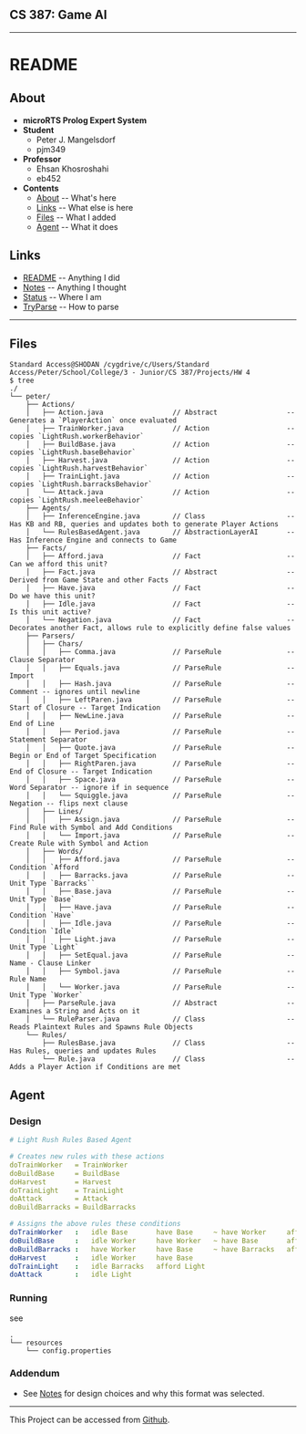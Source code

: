 

## CS 387: Game AI


---------


# README


## About
 - **microRTS Prolog Expert System**
 - **Student**
     - Peter J. Mangelsdorf
     - pjm349
 - **Professor**
     - Ehsan Khosroshahi
     - eb452
 - **Contents**
     - [About](#about)      -- What's here
     - [Links](#links)      -- What else is here
     - [Files](#files)      -- What I added
     - [Agent](#agent)      -- What it does


## Links
 - [README](README.md)      -- Anything I did
 - [Notes](NOTES.md)        -- Anything I thought
 - [Status](STATUS.md)      -- Where I am
 - [TryParse](TryPArse.md)  -- How to parse


---------


## Files
```
Standard Access@SHODAN /cygdrive/c/Users/Standard Access/Peter/School/College/3 - Junior/CS 387/Projects/HW 4
$ tree
./
└── peter/
    ├── Actions/
    │   ├── Action.java                 // Abstract                 -- Generates a `PlayerAction` once evaluated
    │   ├── TrainWorker.java            // Action                   -- copies `LightRush.workerBehavior`
    │   ├── BuildBase.java              // Action                   -- copies `LightRush.baseBehavior`
    │   ├── Harvest.java                // Action                   -- copies `LightRush.harvestBehavior`
    │   ├── TrainLight.java             // Action                   -- copies `LightRush.barracksBehavior`
    │   └── Attack.java                 // Action                   -- copies `LightRush.meeleeBehavior`
    ├── Agents/
    │   ├── InferenceEngine.java        // Class                    -- Has KB and RB, queries and updates both to generate Player Actions
    │   └── RulesBasedAgent.java        // AbstractionLayerAI       -- Has Inference Engine and connects to Game
    ├── Facts/
    │   ├── Afford.java                 // Fact                     -- Can we afford this unit?
    │   ├── Fact.java                   // Abstract                 -- Derived from Game State and other Facts
    │   ├── Have.java                   // Fact                     -- Do we have this unit?
    │   ├── Idle.java                   // Fact                     -- Is this unit active?
    │   └── Negation.java               // Fact                     -- Decorates another Fact, allows rule to explicitly define false values
    ├── Parsers/
    │   ├── Chars/
    │   │   ├── Comma.java              // ParseRule                -- Clause Separator
    │   │   ├── Equals.java             // ParseRule                -- Import
    │   │   ├── Hash.java               // ParseRule                -- Comment -- ignores until newline
    │   │   ├── LeftParen.java          // ParseRule                -- Start of Closure -- Target Indication
    │   │   ├── NewLine.java            // ParseRule                -- End of Line
    │   │   ├── Period.java             // ParseRule                -- Statement Separator
    │   │   ├── Quote.java              // ParseRule                -- Begin or End of Target Specification
    │   │   ├── RightParen.java         // ParseRule                -- End of Closure -- Target Indication
    │   │   ├── Space.java              // ParseRule                -- Word Separator -- ignore if in sequence
    │   │   └── Squiggle.java           // ParseRule                -- Negation -- flips next clause
    │   ├── Lines/
    │   │   ├── Assign.java             // ParseRule                -- Find Rule with Symbol and Add Conditions
    │   │   └── Import.java             // ParseRule                -- Create Rule with Symbol and Action
    │   ├── Words/
    │   │   ├── Afford.java             // ParseRule                -- Condition `Afford
    │   │   ├── Barracks.java           // ParseRule                -- Unit Type `Barracks``
    │   │   ├── Base.java               // ParseRule                -- Unit Type `Base`
    │   │   ├── Have.java               // ParseRule                -- Condition `Have`
    │   │   ├── Idle.java               // ParseRule                -- Condition `Idle`
    │   │   ├── Light.java              // ParseRule                -- Unit Type `Light`
    │   │   ├── SetEqual.java           // ParseRule                -- Name - Clause Linker
    │   │   ├── Symbol.java             // ParseRule                -- Rule Name
    │   │   └── Worker.java             // ParseRule                -- Unit Type `Worker`
    │   ├── ParseRule.java              // Abstract                 -- Examines a String and Acts on it
    │   └── RuleParser.java             // Class                    -- Reads Plaintext Rules and Spawns Rule Objects
    └── Rules/
        ├── RulesBase.java              // Class                    -- Has Rules, queries and updates Rules
        └── Rule.java                   // Class                    -- Adds a Player Action if Conditions are met
```


## Agent

### Design
```yaml
# Light Rush Rules Based Agent

# Creates new rules with these actions
doTrainWorker   = TrainWorker
doBuildBase     = BuildBase
doHarvest       = Harvest
doTrainLight    = TrainLight
doAttack        = Attack
doBuildBarracks = BuildBarracks

# Assigns the above rules these conditions
doTrainWorker   :   idle Base       have Base     ~ have Worker     afford Worker
doBuildBase     :   idle Worker     have Worker   ~ have Base       afford Base
doBuildBarracks :   have Worker     have Base     ~ have Barracks   afford Barracks
doHarvest       :   idle Worker     have Base
doTrainLight    :   idle Barracks   afford Light
doAttack        :   idle Light
```


### Running
see
```
.
└── resources
    └── config.properties
```

### Addendum
 - See [Notes](Notes.md) for design choices and why this format was selected.


---------


This Project can be accessed from [Github](https://github.com/peter201943/microrts).